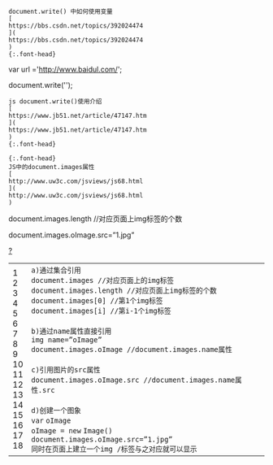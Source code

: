 ```note
document.write() 中如何使用变量
[
https://bbs.csdn.net/topics/392024474
](
https://bbs.csdn.net/topics/392024474
)
{:.font-head}
```
var url ='http://www.baidul.com/';

document.write('<script src="'+url +'"></script>');

```note
js document.write()使用介绍
[
https://www.jb51.net/article/47147.htm
](
https://www.jb51.net/article/47147.htm
)
{:.font-head}
```

```tip
{:.font-head}
JS中的document.images属性
[
http://www.uw3c.com/jsviews/js68.html
](
http://www.uw3c.com/jsviews/js68.html
)
```

document.images.length //对应页面上img标签的个数

document.images.oImage.src=”1.jpg”

<div><div class="syntaxhighlighter  js" id="highlighter_97695"><div class="toolbar"><span><a class="toolbar_item command_help help" href="#">?</a></span></div><table border="0" cellspacing="0" cellpadding="0"><tbody><tr><td class="gutter"><div class="line number1 index0 alt2">1</div><div class="line number2 index1 alt1">2</div><div class="line number3 index2 alt2">3</div><div class="line number4 index3 alt1">4</div><div class="line number5 index4 alt2">5</div><div class="line number6 index5 alt1">6</div><div class="line number7 index6 alt2">7</div><div class="line number8 index7 alt1">8</div><div class="line number9 index8 alt2">9</div><div class="line number10 index9 alt1">10</div><div class="line number11 index10 alt2">11</div><div class="line number12 index11 alt1">12</div><div class="line number13 index12 alt2">13</div><div class="line number14 index13 alt1">14</div><div class="line number15 index14 alt2">15</div><div class="line number16 index15 alt1">16</div><div class="line number17 index16 alt2">17</div><div class="line number18 index17 alt1">18</div></td><td class="code"><div class="container"><div class="line number1 index0 alt2"><code class="js plain">a)通过集合引用</code></div><div class="line number2 index1 alt1"><code class="js plain">document.images </code><code class="js comments">//对应页面上的img标签</code></div><div class="line number3 index2 alt2"><code class="js plain">document.images.length </code><code class="js comments">//对应页面上img标签的个数</code></div><div class="line number4 index3 alt1"><code class="js plain">document.images[0] </code><code class="js comments">//第1个img标签</code></div><div class="line number5 index4 alt2"><code class="js plain">document.images[i] </code><code class="js comments">//第i-1个img标签</code></div><div class="line number6 index5 alt1">&nbsp;</div><div class="line number7 index6 alt2"><code class="js plain">b)通过name属性直接引用</code></div><div class="line number8 index7 alt1"><code class="js plain">img name=”oImage”</code></div><div class="line number9 index8 alt2"><code class="js plain">document.images.oImage </code><code class="js comments">//document.images.name属性</code></div><div class="line number10 index9 alt1">&nbsp;</div><div class="line number11 index10 alt2"><code class="js plain">c)引用图片的src属性</code></div><div class="line number12 index11 alt1"><code class="js plain">document.images.oImage.src </code><code class="js comments">//document.images.name属性.src</code></div><div class="line number13 index12 alt2">&nbsp;</div><div class="line number14 index13 alt1"><code class="js plain">d)创建一个图象</code></div><div class="line number15 index14 alt2"><code class="js keyword">var</code> <code class="js plain">oImage</code></div><div class="line number16 index15 alt1"><code class="js plain">oImage = </code><code class="js keyword">new</code> <code class="js plain">Image()</code></div><div class="line number17 index16 alt2"><code class="js plain">document.images.oImage.src=”1.jpg”</code></div><div class="line number18 index17 alt1"><code class="js plain">同时在页面上建立一个img /标签与之对应就可以显示</code></div></div></td></tr></tbody></table></div></div>
